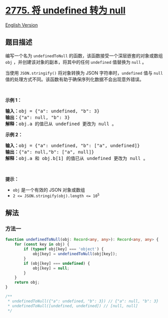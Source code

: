 # [2775. 将 undefined 转为 null](https://leetcode.cn/problems/undefined-to-null)

[English Version](/solution/2700-2799/2775.Undefined%20to%20Null/README_EN.md)

<!-- tags: -->

## 题目描述

<!-- 这里写题目描述 -->

<p>编写一个名为 <code>undefinedToNull</code> 的函数，该函数接受一个深层嵌套的对象或数组 <code>obj</code> ，并创建该对象的副本，将其中的任何 <code>undefined</code> 值替换为 <code>null</code> 。</p>

<p>当使用 <code>JSON.stringify()</code> 将对象转换为 JSON 字符串时，<code>undefined</code> 值与&nbsp;<code>null</code> 值的处理方式不同。该函数有助于确保序列化数据不会出现意外错误。</p>

<p>&nbsp;</p>

<p><strong class="example">示例 1：</strong></p>

<pre>
<b>输入：</b>obj = {"a": undefined, "b": 3}
<b>输出：</b>{"a": null, "b": 3}
<b>解释：</b>obj.a 的值已从 undefined 更改为 null 。
</pre>

<p><strong class="example">示例 2：</strong></p>

<pre>
<b>输入：</b>obj = {"a": undefined, "b": ["a", undefined]}
<b>输出：</b>{"a": null,"b": ["a", null]}
<b>解释：</b>obj.a 和 obj.b[1] 的值已从 undefined 更改为 null 。
</pre>

<p>&nbsp;</p>

<p><strong>提示：</strong></p>

<ul>
	<li><code>obj</code> 是一个有效的 JSON 对象或数组</li>
	<li><code>2 &lt;= JSON.stringify(obj).length &lt;= 10<sup>5</sup></code></li>
</ul>

## 解法

### 方法一

<!-- tabs:start -->

```ts
function undefinedToNull(obj: Record<any, any>): Record<any, any> {
    for (const key in obj) {
        if (typeof obj[key] === 'object') {
            obj[key] = undefinedToNull(obj[key]);
        }
        if (obj[key] === undefined) {
            obj[key] = null;
        }
    }
    return obj;
}

/**
 * undefinedToNull({"a": undefined, "b": 3}) // {"a": null, "b": 3}
 * undefinedToNull([undefined, undefined]) // [null, null]
 */
```

<!-- tabs:end -->

<!-- end -->
